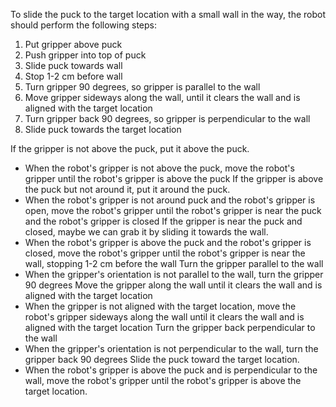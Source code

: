 To slide the puck to the target location with a small wall in the way, the robot should perform the following steps:

1. Put gripper above puck
2. Push gripper into top of puck
3. Slide puck towards wall
4. Stop 1-2 cm before wall
5. Turn gripper 90 degrees, so gripper is parallel to the wall
6. Move gripper sideways along the wall, until it clears the wall and is aligned with the target location
7. Turn gripper back 90 degrees, so gripper is perpendicular to the wall
8. Slide puck towards the target location

If the gripper is not above the puck, put it above the puck.
- When the robot's gripper is not above the puck, move the robot's gripper until the robot's gripper is above the puck
If the gripper is above the puck but not around it, put it around the puck.
- When the robot's gripper is not around puck and the robot's gripper is open, move the robot's gripper until the robot's gripper is near the puck and the robot's gripper is closed
If the gripper is near the puck and closed, maybe we can grab it by sliding it towards the wall. 
- When the robot's gripper is above the puck and the robot's gripper is closed, move the robot's gripper until the robot's gripper is near the wall, stopping 1-2 cm before the wall
Turn the gripper parallel to the wall
- When the gripper's orientation is not parallel to the wall, turn the gripper 90 degrees
Move the gripper along the wall until it clears the wall and is aligned with the target location
- When the gripper is not aligned with the target location, move the robot's gripper sideways along the wall until it clears the wall and is aligned with the target location
Turn the gripper back perpendicular to the wall
- When the gripper's orientation is not perpendicular to the wall, turn the gripper back 90 degrees
Slide the puck toward the target location.
- When the robot's gripper is above the puck and is perpendicular to the wall, move the robot's gripper until the robot's gripper is above the target location.
